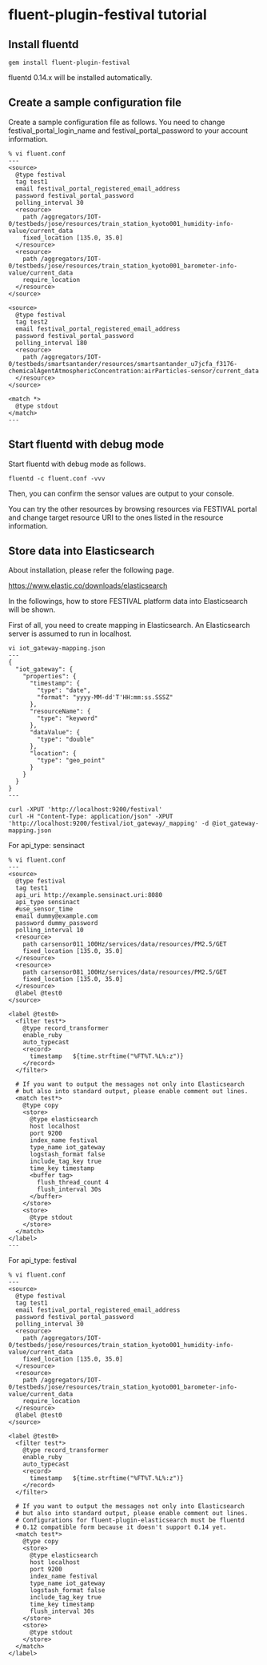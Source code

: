 # fluent-plugin-festival tutorial

## Install fluentd

```
gem install fluent-plugin-festival
```

fluentd 0.14.x will be installed automatically.


## Create a sample configuration file

Create a sample configuration file as follows. You need to change festival_portal_login_name and festival_portal_password to your account information.

```
% vi fluent.conf
---
<source>
  @type festival
  tag test1
  email festival_portal_registered_email_address
  password festival_portal_password
  polling_interval 30
  <resource>
    path /aggregators/IOT-0/testbeds/jose/resources/train_station_kyoto001_humidity-info-value/current_data
    fixed_location [135.0, 35.0]
  </resource>
  <resource>
    path /aggregators/IOT-0/testbeds/jose/resources/train_station_kyoto001_barometer-info-value/current_data
    require_location
  </resource>
</source>

<source>
  @type festival
  tag test2
  email festival_portal_registered_email_address
  password festival_portal_password
  polling_interval 180
  <resource>
    path /aggregators/IOT-0/testbeds/smartsantander/resources/smartsantander_u7jcfa_f3176-chemicalAgentAtmosphericConcentration:airParticles-sensor/current_data
  </resource>
</source>

<match *>
  @type stdout
</match>
---
```


## Start fluentd with debug mode

Start fluentd with debug mode as follows.

```
fluentd -c fluent.conf -vvv
```

Then, you can confirm the sensor values are output to your console.

You can try the other resources by browsing resources via FESTIVAL portal and change target resource URI to the ones listed in the resource information.

## Store data into Elasticsearch

About installation, please refer the following page.

https://www.elastic.co/downloads/elasticsearch

In the followings, how to store FESTIVAL platform data into Elasticsearch will be shown.

First of all, you need to create mapping in Elasticsearch. An Elasticsearch server is assumed to run in localhost.

```
vi iot_gateway-mapping.json
---
{
  "iot_gateway": {
    "properties": {
      "timestamp": {
        "type": "date",
        "format": "yyyy-MM-dd'T'HH:mm:ss.SSSZ"
      },
      "resourceName": {
        "type": "keyword"
      },
      "dataValue": {
        "type": "double"
      },
      "location": {
        "type": "geo_point"
      }
    }
  }
}
---

curl -XPUT 'http://localhost:9200/festival'
curl -H "Content-Type: application/json" -XPUT 'http://localhost:9200/festival/iot_gateway/_mapping' -d @iot_gateway-mapping.json
```

For api_type: sensinact

```
% vi fluent.conf
---
<source>
  @type festival
  tag test1
  api_uri http://example.sensinact.uri:8080
  api_type sensinact
  #use_sensor_time
  email dummy@example.com
  password dummy_password
  polling_interval 10
  <resource>
    path carsensor011_100Hz/services/data/resources/PM2.5/GET
    fixed_location [135.0, 35.0]
  </resource>
  <resource>
    path carsensor081_100Hz/services/data/resources/PM2.5/GET
    fixed_location [135.0, 35.0]
  </resource>
  @label @test0
</source>

<label @test0>
  <filter test*>
    @type record_transformer
    enable_ruby
    auto_typecast
    <record>
      timestamp   ${time.strftime("%FT%T.%L%:z")}
    </record>
  </filter>

  # If you want to output the messages not only into Elasticsearch
  # but also into standard output, please enable comment out lines.
  <match test*>
    @type copy
    <store>
      @type elasticsearch
      host localhost
      port 9200
      index_name festival
      type_name iot_gateway
      logstash_format false
      include_tag_key true
      time_key timestamp
      <buffer tag>
        flush_thread_count 4
        flush_interval 30s
      </buffer>
    </store>
    <store>
      @type stdout
    </store>
  </match>
</label>
---
```

For api_type: festival

```
% vi fluent.conf
---
<source>
  @type festival
  tag test1
  email festival_portal_registered_email_address
  password festival_portal_password
  polling_interval 30
  <resource>
    path /aggregators/IOT-0/testbeds/jose/resources/train_station_kyoto001_humidity-info-value/current_data
    fixed_location [135.0, 35.0]
  </resource>
  <resource>
    path /aggregators/IOT-0/testbeds/jose/resources/train_station_kyoto001_barometer-info-value/current_data
    require_location
  </resource>
  @label @test0
</source>

<label @test0>
  <filter test*>
    @type record_transformer
    enable_ruby
    auto_typecast
    <record>
      timestamp   ${time.strftime("%FT%T.%L%:z")}
    </record>
  </filter>

  # If you want to output the messages not only into Elasticsearch
  # but also into standard output, please enable comment out lines.
  # Configurations for fluent-plugin-elasticsearch must be fluentd
  # 0.12 compatible form because it doesn't support 0.14 yet.
  <match test*>
    @type copy
    <store>
      @type elasticsearch
      host localhost
      port 9200
      index_name festival
      type_name iot_gateway
      logstash_format false
      include_tag_key true
      time_key timestamp
      flush_interval 30s
    </store>
    <store>
      @type stdout
    </store>
  </match>
</label>
```
